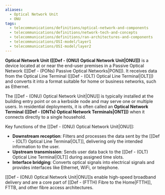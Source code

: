 ```yaml
---
aliases:
  - Optical Network Unit
  - ONU
tags:
  - telecommunications/definitions/optical-network-and-components
  - telecommunications/definitions/network-tech-and-concepts
  - telecommunications/definitions/ran-architectures-and-components
  - telecommunications/OSI-model/layer1
  - telecommunications/OSI-model/layer2
---
```


**Optical Network Unit ([[Def - (ONU) Optical Network Unit|ONU]])** is a device located at or near the end-user premises in a Passive Optical Network ([[Def - (PONs) Passive Optical Networks|PON]]). It receives data from the Optical Line Terminal ([[Def - (OLT) Optical Line Terminal|OLT]]) and converts it into a format suitable for home or business networks, such as Ethernet.

The [[Def - (ONU) Optical Network Unit|ONU]] is typically installed at the building entry point or on a kerbside node and may serve one or multiple users. In residential deployments, it is often called an **Optical Network Terminal ([[Def - (ONTs) Optical Network Terminals|ONT]])** when it connects directly to a single household.

Key functions of the [[Def - (ONU) Optical Network Unit|ONU]]:
- **Downstream reception**: Filters and processes the data sent by the [[Def - (OLT) Optical Line Terminal|OLT]], delivering only the intended information to the user.
- **Upstream transmission**: Sends user data back to the [[Def - (OLT) Optical Line Terminal|OLT]] during assigned time slots.
- **Interface bridging**: Converts optical signals into electrical signals and provides interfaces like Ethernet, WiFi, or telephone.

[[Def - (ONU) Optical Network Unit|ONU]]s enable high-speed broadband delivery and are a core part of [[Def - (FTTH) Fibre to the Home|FTTH]], FTTB, and other fibre access architectures.
